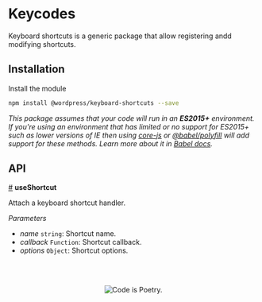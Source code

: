 # Keycodes

Keyboard shortcuts is a generic package that allow registering andd modifying shortcuts.

## Installation

Install the module

```bash
npm install @wordpress/keyboard-shortcuts --save
```

_This package assumes that your code will run in an **ES2015+** environment. If you're using an environment that has limited or no support for ES2015+ such as lower versions of IE then using [core-js](https://github.com/zloirock/core-js) or [@babel/polyfill](https://babeljs.io/docs/en/next/babel-polyfill) will add support for these methods. Learn more about it in [Babel docs](https://babeljs.io/docs/en/next/caveats)._

## API

<!-- START TOKEN(Autogenerated API docs) -->

<a name="useShortcut" href="#useShortcut">#</a> **useShortcut**

Attach a keyboard shortcut handler.

_Parameters_

-   _name_ `string`: Shortcut name.
-   _callback_ `Function`: Shortcut callback.
-   _options_ `Object`: Shortcut options.


<!-- END TOKEN(Autogenerated API docs) -->

<br/><br/><p align="center"><img src="https://s.w.org/style/images/codeispoetry.png?1" alt="Code is Poetry." /></p>
